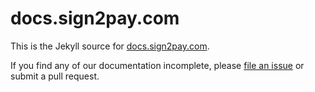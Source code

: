 # docs.sign2pay.com

This is the Jekyll source for [docs.sign2pay.com](http://docs.sign2pay.com).

If you find any of our documentation incomplete, please [file an issue](https://github.com/Sign2Pay/docs.sign2pay.com/issues) or submit a pull request.
